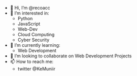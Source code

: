 - 👋 Hi, I’m @recoacc
- 👀 I’m interested in:
  - Python
  - JavaScript
  - Web-Dev
  - Cloud Computing
  - Cyber Security
- 🌱 I’m currently learning:
  - Web Development  
- 💞️ I’m looking to collaborate on Web Development Projects 
- 📫 How to reach me:
  - twitter @KeMuniir

<!---
recoacc/recoacc is a ✨ special ✨ repository because its `README.md` (this file) appears on your GitHub profile.
You can click the Preview link to take a look at your changes.
--->

